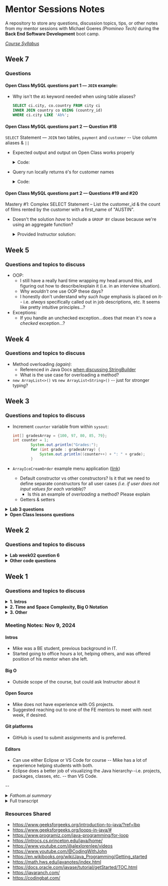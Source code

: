 # Mentor Sessions Notes

A repository to store any questions, discussion topics, tips, or other notes from my mentor sessions with Michael Goeres _(Promineo Tech)_ during the **Back End Software Development** boot camp.

_[Course Syllabus](https://github.com/elliotvhill/promineo-be-course/blob/main/week_0/2023PTBESyllabus.pdf)_

## Week 7

### Questions

#### Open Class MySQL questions part 1 — `JOIN` example:
- Why isn't the `AS` keyword needed when using table aliases?
    
    ```sql
    SELECT ci.city, co.country FROM city ci
    INNER JOIN country co USING (country_id)
    WHERE ci.city LIKE 'Ab%';
    ```

#### Open Class MySQL questions part 2 — Question #18
`SELECT` Statement — `JOIN` two tables, `payment` and `customer` -- Use column aliases & `||`
- Expected output and output on Open Class works properly

    <details><summary>Code:</summary>

    ```sql
    SELECT customer_id AS "Id", first_name AS "First Name", last_name AS "Last Name", 
        ROUND(AVG(amount),2) AS "Average Spent" FROM payment
    JOIN customer USING (customer_id)
    GROUP BY customer_id LIMIT 5;

    -- Output:
    | Id  | Customer Name    | Average Spent |
    | --- | ---------------- | ------------- |
    |  1  | MARY SMITH       | 3.71          |
    |  2  | PATRICIA JOHNSON | 4.77          |
    |  3  | LINDA WILLIAMS   | 5.21          |
    |  4  | BARBARA JONES    | 3.72          |
    |  5  | ELIZABETH BROWN  | 3.81          |
    ```

    </details>
    
- Query run locally returns `0`'s for customer names

    <details><summary>Code:</summary>

    ```sql
    SELECT customer_id AS "Id", first_name AS "First Name", last_name AS "Last Name", 
        ROUND(AVG(amount),2) AS "Average Spent" FROM payment
    JOIN customer USING (customer_id)
    GROUP BY customer_id LIMIT 5;

    -- Output:
    +----+---------------+---------------+
    | Id | Customer Name | Average Spent |
    +----+---------------+---------------+
    |  1 |             0 |          3.71 |
    |  2 |             0 |          4.77 |
    |  3 |             0 |          5.22 |
    |  4 |             0 |          3.72 |
    |  5 |             0 |          3.81 |
    +----+---------------+---------------+
    ```

    </details>


#### Open Class MySQL questions part 2 — Questions #19 and #20

Mastery #1: Complex SELECT Statement – List the customer_id & the count of films rented by the customer with a first_name of "AUSTIN".

- Doesn't the solution _have_ to include a `GROUP BY` clause because we're using an aggregate function?

    <details><summary>Provided Instructor solution:</summary>

    ```sql
    SELECT customer_id AS "Id", COUNT(rental_id) AS "Number of Rentals"
    FROM rental
    JOIN customer USING (customer_id)
    WHERE first_name = "AUSTIN";
    -- The above throws an error if try to run query without GROUP BY locally:

    --     ERROR 1140 (42000): In aggregated query without GROUP BY,
    --     expression #1 of SELECT list contains nonaggregated column
    --     'sakila.customer.customer_id'; this is incompatible with
    --     sql_mode=only_full_group_by
    ```

    </details>




## Week 5

### Questions and topics to discuss

- OOP:
    - I still have a really hard time wrapping my head around this, and figuring out how to describe/explain it (i.e. in an interview situation).
    - Why _wouldn't_ one use OOP these days?
    - I honestly don't understand why _such huge_ emphasis is placed on it-- i.e. _always_ specifically called out in job descriptions, etc. It seems like pretty intuitive principles...?
- Exceptions:
    - If you handle an unchecked exception...does that mean it's now a _checked_ exception...?


## Week 4

### Questions and topics to discuss

- Method overloading _(again)_:
    - Referenced in Java Docs [when discussing StringBuilder](https://docs.oracle.com/javase/tutorial/java/data/buffers.html#:~:text=The%20principal%20operations%20on%20a%20StringBuilder%20that%20are%20not%20available%20in%20String%20are%20the%20append()%20and%20insert()%20methods%2C%20which%20are%20overloaded%20so%20as%20to%20accept%20data%20of%20any%20type.)
    - What is the use case for overloading a method?
- `new ArrayList<>()` vs `new ArrayList<String>()` -- just for stronger typing?

## Week 3

### Questions and topics to discuss

- Increment `counter` variable from within `sysout`:

    ```java
    int[] gradesArray = {100, 97, 80, 85, 79};
    int counter = 1;
            System.out.println("Grades:");
            for (int grade : gradesArray) {
                System.out.println((counter++) + ": " + grade);
            }
    ```

- `ArrayIceCreamOrder` example menu application ([link](https://learn.promineotech.com/mod/book/view.php?id=20014&chapterid=1943))
    - Default constructor vs other constructors? Is it that we need to define separate constructors for all user cases _(i.e. if user does not input values for each variable)_?
        - Is this an example of _overloading_ a method? Please explain
    - Getters & setters

<details><summary><strong>Lab 3 questions</strong></summary>

- Question 12: "_calculate the sum_ of all the letters" -- what does this mean? Should we _concatenate_ all the letters? Or count how many are in the strings combined?

- Method question 16: using a for loop with an if statement seems verbose... why doesnt using a ternary work? e.g. something like this:

    ```java
    public static boolean stringExists(String[] arr, String str) {
        for (int i = 0; i < arr.length; i++) {
            boolean stringMatch = arr[i].equals(str);
            stringMatch == true ? true : false;
        }
    }
    // Throws "System error on token: invalid '==' operator"
    ```
- Question 19: strange output

    <details><summary><em>Code:</em></summary>

    ```java
        // 19. Write and test a method that takes an array of Strings and
        // returns an array of int where each element
        // matches the length of the string at that position
            String[] teams = {"Chelsea", "Arsenal", "Ipswich", "West Ham"};
            stringLengths(teams);

        // Method 19:
            public static int[] stringLengths(String[] arr) {
                int[] lengths = new int[arr.length];
                for (int i = 0; i < arr.length; i++) {
                    lengths[i] = arr[i].length();
                }
                System.out.println(lengths); // Output: [I@251a69d7
                return lengths;
            }
    ```
        
        
    </details>

    - **Explanation:** have to use `.toString()` method to print arrays to console

</details>
    
<details><summary><strong>Open Class lessons questions</strong></summary>
    
- Open Class lesson Methods part 1:
    - What is the use case for overloading a method? Why use the same method name? Couldn't that potentially be confusing?
- Open Class lesson Methods part 2:
    - Question 13: sumOfDigits Method -- I just don't get the math
- Open Class Arrays part 1:
    - States that declaring the length of an array is _optional_ -- I thought it was _required_?
        - ...Or are they just referring to declaring with an Array initializer vs. a `new` constructor?
    - Aren't arrays immutable in Java? _**Answer:** No, values can be exchanged; **length** cannot, though_

</details>


## Week 2

### Questions and topics to discuss

<details><summary><strong>Lab week02 question 6</strong></summary>

**Question 6:**

```java
// 6. Cookie Distribution:
		// Note: You will evenly distribute all of the cookies to the children
		// and as the adult you get to keep the remaining cookies for yourself.
		
		// a. Create two variables called numberOfCookies and numberOfChildren.
		// b. Initialize the two variables to integer values.
		// b. Use a conditional to print the following based on the following
		// conditions:
		// i. If there are 0 cookies remaining, print "Sad Face"
		// ii. If there are less than 2 cookies, print "Yes!"
		// iii. If there are less than 5 cookies, print "Whoohoooo!"
		// iv. If there are 5 or more cookies, print "Jackpot!"
```

**My solution:**

```java
int numberOfCookies = 18;
		int numberOfChildren = 14;
		
		int result = numberOfCookies % numberOfChildren;
		
		if (result == 0) {
			System.out.println("Sad Face");
		} else if (result < 2) {
			System.out.println("Yes!");
		} else if (result < 5) {
			System.out.println("Whoohoooo!");
		} else {
			System.out.println("Jackpot!");
		}

// My Questions:
//		Q: Can we assume cookies remain whole?
//		i.e. if cookies cannot be divided evenly
//		among children, does adult keep _all_ cookies?
		
//		Q: For time/space optimization, does it make sense to use memory 
//		or to repeat the calculation w/o using extra storage?
```


</details>


<details><summary><strong>Other code questions</strong></summary>

- What does the Java error `dead code` mean?
    > _In Eclipse, "dead code" is code that will never be executed. Usually it's in a conditional branch that logically will never be entered._


</details>



 
## Week 1

### Questions and topics to discuss

<details ><summary><strong>1. Intros</strong></summary>

- What is your background?
    - What did you study?
    
    - Have you done any other coding coursework/classes/boot camps?
    
    - Experience in other SWE areas? _(e.g. DevOps, Front End, Data Eng, etc.)_
    
    - Where have you worked? 
    
    - How'd you get into the field?

- Other hobbies?

- Open to connecting on LinkedIn and/or other platforms?

</details>

  
<details ><summary><strong>2. Time and Space Complexity, Big O Notation</strong></summary>

- Will this be discussed at all in the course?

- Any recommendations on resources? 

- Any way to practice determining time & space complexity? (i.e. something like LeetCode but for Big O?)
    - _Apart from analyzing my own code, of course_

</details>

  
<details ><summary><strong>3. Other</strong></summary>

- Anything you wish you had known going into the course?
    - _e.g. quirks of Java, code conventions, organization, etc._

- Using GitLab vs. GitHub during the course -- does it matter?
    - How about professionally?

    - Do more organizations use GitLab or something similar? GitPod? etc.
    
- Thoughts on text editors -- Eclipse vs. VS Code?

- **Open source:**
    - Suggestions for getting started & overcoming fear/imposter syndrome
    
    - How do you show off your OS work on a resume or LinkedIn, for example?

- Question about reassigning variables:
    - This code incorrectly returns `true` for both sysouts:
        <details><summary>Example 1</summary>
        
        ```Java
        public static void main(String[] args) {

            int ageRequiredToDrive = 16;
            int currentAge = 14;
            currentAge = 30;

            boolean canPersonDrive = (currentAge >= ageRequiredToDrive);

            System.out.println(canPersonDrive); // returns 'true'
            
            currentAge = 14;
            System.out.println(canPersonDrive); // returns 'true' 
            // Explanation: still returns true bc value of canPersonDrive still holds value of 'true' (bc 30 >= 16)
        }
        ```
        </details>

    - This code incorrectly returns `false` for both sysouts:

        <details><summary>Example 2</summary>

        ```Java
        public static void main(String[] args) {

            int ageRequiredToDrive = 16;
            int currentAge = 14;
            boolean canPersonDrive = (currentAge >= ageRequiredToDrive);
            
            currentAge = 30;
            System.out.println(canPersonDrive); // returns 'false'
            
            currentAge = 24;
            System.out.println(canPersonDrive); // returns 'false'
            // Explanation: again, value of canPerson drive hasn't changed -- it's still 'false' (bc 14 <= 16)
        }
        ```
        
        </details>

    _**Answer:** the variable `canPersonDrive` is simmply never updated, which is wwhy it continues to return the same value after `currentAge` is reassigned -- we're not running any kind of function that would automatically update `canPersonDrive`; it's statically defined._

</details>


### Meeting Notes: Nov 9, 2024

#### Intros

- Mike was a BE student, previous background in IT.
- Started going to office hours a lot, helping others, and was offered position of his mentor when she left.

#### Big O

- Outside scope of the course, but could ask Instructor about it

#### Open Source

- Mike does not have experience with OS projects.
- Suggested reaching out to one of the FE mentors to meet with next week, if desired.

#### Git platforms

- GitHub is used to submit assignments and is preferred.

#### Editors

- Can use either Eclipse or VS Code for course -- Mike has a lot of experience helping students with both.
- Eclipse does a better job of visualizing the Java hierarchy--i.e. projects, packages, classes, etc. -- than VS Code.

--  

<details><summary><em>Fathom.ai summary</em></summary>


**Elliot Hill: Back End Mentor Session**

Mentor session overview @ 0:00
> Michael and Elliot introduce themselves and discuss the purpose of the mentor session, which is for Elliot to ask general questions about the back-end development course and get advice from Michael, who previously completed the same bootcamp program.

Code editor preferences @ 3:36
> Elliot discusses his experience using Eclipse versus VS Code, noting that he is more comfortable with VS Code but is leaning towards using Eclipse for the course since it provides better visibility into the Java project structure. Michael advises that either editor is acceptable, as the focus is on learning to code rather than the specific IDE.

GitHub and version control @ 4:54
> Elliot shares his past issues with his GitHub account being suspended, and asks if it's acceptable to use GitLab instead. Michael confirms that GitHub is the preferred platform for submitting assignments, but Elliot can use VS Code to manage his code and submit it through other means if needed.

Advice for bootcamp success @ 9:15
> Michael provides advice based on his own experience going through the bootcamp, emphasizing the importance of taking advantage of mentor sessions, closely following the video lessons, and not getting stuck on any one problem for too long. He encourages Elliot to use the available resources and not be afraid to ask for help.

Recap and next steps @ 12:44
> Elliot summarizes the key topics discussed and thanks Michael for the helpful advice. Michael reminds Elliot about the additional resources provided, and encourages him to continue reaching out to mentors if he needs further assistance.

</details>

<details><summary>Full transcript</summary>

_Video link: https://fathom.video/share/DJPJKeK2P_R6V3nS7LHBwmRyKVu-rCSu_

**Michael Goeres**  
This meeting is being recorded. How are you doing today?

**Elliot Hill**  
Hey there, I'm doing well. How are you?

**Michael Goeres**  
Not bad, not bad at all.

**Elliot Hill**  
Let's do some window management here. Here we go. I appreciate you taking the time to meet on the weekend, by the way.

**Michael Goeres**  
I work two days through Saturday, so that works out. Okay. Saturday being the day thing to do, might be something that someone might need help on it.

**Elliot Hill**  
That's fair, yep.

**Michael Goeres**  
So what can I help you with?

**Elliot Hill**  
So I don't have a whole lot of questions. I kind of have just general questions. So just for a little bit of background about me, I have a bit of experience with coding. I actually did a full stack boot camp last year. It was largely front end though, which is why I'm here doing the back end.

So all the content, you know, from week one, and I've started week two even. I'm pretty good with. I have no experience with Java, but JavaScript, I know.

**Michael Goeres**  
Coding concepts are the same, the syntax is different.

**Elliot Hill**  
Exactly. Yeah, yeah. So I just had more questions about like the course in general and just like the field in general, if that's cool.

I'm curious. uh like to talk especially about open source projects um because that's open source okay uh the assignments oh no sorry just in general like yeah open source um because we have assignments that are open class but you're talking about yeah yeah yeah um yeah i i have not really dealt into you know trying to contribute to any open source projects yet i have i have a lot of imposter syndrome um and i just like wonder like do you have much experience with open 

**Michael Goeres**  
I have no experience in that either, unfortunately. I almost refer you to Michael Barnell the front end mentor; I think he's done a couple open source things and if you'd like to schedule a mentor we can change that for next week.

**Elliot Hill**  
I just know that that's, you know, as someone who's a career changer, like that's something that can help build experience. So that's why I ask, um, cool. The, let's see, I have some notes here. That's what I'm looking at.

Um, these are all just like really boring questions.

**Michael Goeres**  
That's all right.

**Elliot Hill**  
So I kind of more specific to the class talking about code editors. I have never used Eclipse until now.

I'm coming from VS code. Um, does it really matter? I'm, I'm leaning more towards sticking with Eclipse. for the course because it seems like it's good to know and and used in the field a lot. But I like I said, I've got more experience with VS code and I'm struggling with the the key bindings 

**Michael Goeres**  
Yeah, 100% you are allowed to use VS code.

**Elliot Hill**  
Okay.

**Michael Goeres**  
I mean just like you said Eclipse is good to know because you may go work for something that uses it. But yeah, at the same time, we're here to teach you coding not not Eclipse.

**Elliot Hill**  
Yeah. Yeah, okay Yeah, I think I'm gonna try and stick with eclipse for now, but There's a couple things that really frustrate me so far about it. So we'll see if that lasts.

Kind of similarly talking about platforms Does it matter Do you recommend using Either github or GitLab one or the over the other for the course, I know github obviously is like the big one

**Michael Goeres**  
um, we actually teach Git, we teach to use the GitHub in a very basic manner in week three. that's what we use for you submit your assignments to GitHub, then we can go get them and grade them and okay.

**Elliot Hill**  
So I asked that because I have mostly I had a really fun problem with my GitHub account a couple months ago where I was inexplicably, what's the word not banned, but suspended my account was suspended right before I was trying to interview for a job.

**Elliot Hill**  
Yeah, so I was like, okay, so I know it took them like two months to respond.

**Michael Goeres**  
Only two months because I have another that was suspended and they never responded.

**Elliot Hill**  
Wow.

**Michael Goeres**  
So he ended up, he ended up submitting his assignments to me on Slack. Oh, okay. 

**Elliot Hill**  
Yeah. So that's that's why like more recently I made this and I've mostly been on git lab now using that.

And so I was curious if it matters if I were just like to submit assignments or if you prefer use GitHub.

Okay. Yes. Okay. Just curious. Also good to know.

**Michael Goeres**  
Let's see. With VS Code, you can submit that way. teach how to use terminal or the command prompt because there's more things you can do there.

**Michael Goeres**  
VS Code does so many things automatically for you that it's really nice.

**Elliot Hill**  
It is really nice.

**Michael Goeres**  
But I've helped troubleshoot with it.

**Elliot Hill**  
Yeah. And that's kind of like going back to that. like, I don't know. I feel like it's worth learning Eclipse.

I feel like VS Code, in a lot of ways, maybe makes things too easy sometimes, especially if you're new.

You know, it's kind of like a crutch, there's a lot of crutches 

**Michael Goeres**  
The nice thing about Eclipse is it teaches you about the Java hierarchy better than...

Because in Java, in Eclipse, there's a project. And with the project, there's the SRC folder. And then with the SRC folder, you make a package, then with the package, you make a class.

Yeah. in VS Code, you make the project, but then the packages don't really come out looking like packages. Because in Eclipse, package looks like a little four-door file cabinet. 

**Elliot Hill**  
Yeah. Yeah. I have noticed that.

That does make sense to me. Let's see. I also was wondering... I'm pretty sure I was... The syllabus, again, I'm pretty sure this is...

outside the scope of what we'll be doing in class, but is there, is there any discussion ever of, of like determining space and time complexity for algorithms like Big O notation?

**Michael Goeres**  
We don't deal with Big O. You're welcome to ask your instructor about it though.

**Elliot Hill**  
Okay, okay.

**Michael Goeres**  
My instructor, when I went through the course, he mentioned Big O and kind of said, hey, look into it.

Yeah, outside the scope of this course, but.

**Elliot Hill**  
Got it. Good to know. That was my question. Yeah. Yeah. I've, I've looked at some resources and I'm like trying to wrap my head around it, but having a little tough time.

Okay. I figured that was the case. 

And then I kind of just broadly, I believe I understand and you went through the bootcamp yourself?

**Michael Goeres**  
Yes, I did.

**Elliot Hill**  
Any general advice, tips, things you wish you knew going into it? Looking back?

**Michael Goeres**  
Mentor sessions. I didn't do as many mentor sessions as I should have, because I have an associate's degree in IT.

But it had been five years by the time, since I graduated before I got into the bootcamp. I had not used any of it at all.

some of Java was like, oh, yeah, remember that. of it was like, I don't remember any about that. this course actually teaches some things to me in a better way than my community college did, as far as Java goes.

Yeah. And then I had never heard of an API when I was going through a community college. the last six weeks is all about APIs.

**Elliot Hill**  
Yeah.

**Michael Goeres**  
The videos is the biggest thing I can recommend, because each week in the LMS there's the videos, then the labs, then the open class, not open source, open class, and then the quiz and some other things, but I always stress watch the videos, code along with them, because that's your resource.

When you go to do the labs, you're like, oh, we did that in the videos, but if you don't code along with the videos, you've got to watch the video again.

**Elliot Hill**  
Yeah, definitely.

**Michael Goeres**  
Just carry that through, and I don't think you'll have this problem, but in the open class, Google searches your friend.

And I recommend if you get stuck on a question, you really want to, you have to find the answer then spend an hour on it.

you haven't found it, just submit the answer, and then every question after you submit it. We'll show you the instructor's solution, submit it and look at the answer and learn from that.

I may even say half an hour. I say half an hour to an hour on any one question. Yeah, as your frustration level goes up, you're learning to go down.

**Elliot Hill**  
Yeah, that's definitely a trap I have fallen into. I was going to say in the past, actually quite frequently is I just spend too much time trying to fight problems and at a certain point have to just call and be like, okay, let me yeah, yeah, just see if I can get 

**Michael Goeres**  
Wave the white flag and yeah.

So are you in one-- you're at least in the one help channel, are you in all four help channels?

**Elliot Hill**  
I, thought I was.

**Michael Goeres**  
You're one through six, can see I'm just in one through six, Or 7 through 12. Excuse me. Now you are.

**Elliot Hill**  
great, Thank you.

**Michael Goeres**  
And don't be afraid to post in the help channels.

**Elliot Hill**  
Yeah. Awesome. Thank you. Cool.

**Michael Goeres**  
Getting better about when I meet with the students in week one is like check the help channels to make sure they're in them.

Yeah. Over a year and a half after we've been doing this, I finally figured it out. Hey, just act it.

**Elliot Hill**  
Yep. rest of that. Make sure everybody's set. Cool. Thank you for that.

That was kind of all the things that I wanted to ask about it. I saw the links that you sent over just before we hopped on.

some of them I've definitely taken a look at, but I'll take a look and go through them.

**Michael Goeres**  
Yeah, they're just there for resources. Yeah, it's not study materials.

**Elliot Hill**  
Yeah. Yeah.

**Michael Goeres**  
The last two Java range and codingbat-- Java range, I haven't spent really any time on it, but it looks like they have like questions.

That's all that is is practice Java to do questions. They do Python too on coding.

**Elliot Hill**  
Oh, okay.

**Michael Goeres**  
Okay. You can make a going for Coding Bat going to sign up for an account and get a password because I've never got any spam from them, but they keep track of your progress.

**Elliot Hill**  
Okay. Good to know. Yeah, I had not heard of this before. I'll definitely do that. I know how I'm going to spend the rest of my afternoon.

Yeah, I think I think that's really about it.

**Michael Goeres**  
I'll give you back some of your day then. like, yeah, the only thing is, like I said, don't be afraid of mentors that's because I figured I know all this because I've got an associate's degree.

It's like, no, eventually I had to get help.

**Elliot Hill**  
Oh, yeah, definitely.

**Michael Goeres**  
Yeah, that's how I kind of fell into the job is because I started going to office hours to I started helping out in office hours because after I've been through it, there's like a new cohort started behind me.

It's like, oh, so they're four weeks behind. Oh, yeah, I can help them. Yeah, yeah, I'm just talking around to help after graduating while I looking for a job.

then my mentor moved on to a coding job and so I got her job. it works out well.

**Elliot Hill**  
Awesome. Yeah, yeah, I definitely I hope to help out as much as I can to my classmates and wherever I can.

**Michael Goeres**  
And I think you see the Michael's fathom note-taker. That's just an AI bot that records and takes a transcript, you'll always get a link to that. 

**Elliot Hill**  
Awesome. That's great, thank you.

**Michael Goeres**  
Cool. Yeah. Other than that, you guys have a good rest of your weekend. 

**Elliot Hill**  
Thank you very much. Bye. Bye.

</details>

### Resources Shared

- https://www.geeksforgeeks.org/introduction-to-java/?ref=lbp
- https://www.geeksforgeeks.org/loops-in-java/#
- https://www.programiz.com/java-programming/for-loop
- https://introcs.cs.princeton.edu/java/home/
- https://www.youtube.com/@alexlorenlee/videos
- https://www.youtube.com/@CodingWithJohn
- https://en.wikibooks.org/wiki/Java_Programming/Getting_started
- https://math.hws.edu/javanotes/index.html
- https://docs.oracle.com/javase/tutorial/getStarted/TOC.html
- https://javaranch.com/
- https://codingbat.com/
